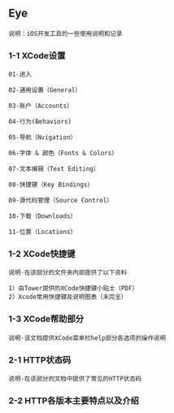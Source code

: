 ## Eye
`说明：iOS开发工具的一些使用说明和记录`

### 1-1 XCode设置

`01-进入`

`02-通用设置（General）`

`03-账户（Accounts）`

`04-行为(Behaviors)`

`05-导航（Nvigation）`

`06-字体 & 颜色（Fonts & Colors）`

`07-文本编辑（Text Editing）`

`08-快捷键（Key Bindings）`

`09-源代码管理（Source Control）`

`10-下载（Downloads）`

`11-位置（Locations）`

### 1-2 XCode快捷键
`说明·在该部分的文件夹内部提供了以下资料`

	1）由Tower提供的XCode快捷键小贴士（PDF）
	2）Xcode常用快捷键及说明图表（未完全）
### 1-3 XCode帮助部分
`说明·该文档提供XCode菜单栏help部分各选项的操作说明`

### 2-1 HTTP状态码
`说明·在该部分的文档中提供了常见的HTTP状态码`

### 2-2 HTTP各版本主要特点以及介绍